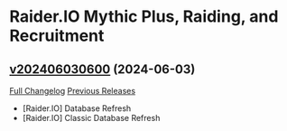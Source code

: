 # Raider.IO Mythic Plus, Raiding, and Recruitment

## [v202406030600](https://github.com/RaiderIO/raiderio-addon/tree/v202406030600) (2024-06-03)
[Full Changelog](https://github.com/RaiderIO/raiderio-addon/compare/v202406020600...v202406030600) [Previous Releases](https://github.com/RaiderIO/raiderio-addon/releases)

- [Raider.IO] Database Refresh  
- [Raider.IO] Classic Database Refresh  

